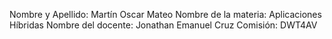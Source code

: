 Nombre y Apellido: Martín Oscar Mateo
Nombre de la materia: Aplicaciones Híbridas
Nombre del docente: Jonathan Emanuel Cruz
Comisión: DWT4AV